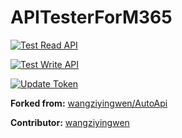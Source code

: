 # APITesterForM365

[![Test Read API](https://github.com/yang05051/APITesterForM365/actions/workflows/ApiOfRead.yml/badge.svg)](https://github.com/yang05051/APITesterForM365/actions/workflows/ApiOfRead.yml)

[![Test Write API](https://github.com/yang05051/APITesterForM365/actions/workflows/ApiOfWrite.yml/badge.svg)](https://github.com/yang05051/APITesterForM365/actions/workflows/ApiOfWrite.yml)

[![Update Token](https://github.com/yang05051/APITesterForM365/actions/workflows/UpdateToken.yml/badge.svg)](https://github.com/yang05051/APITesterForM365/actions/workflows/UpdateToken.yml)

**Forked from:** [wangziyingwen/AutoApi](https://github.com/wangziyingwen/AutoApi)

**Contributor:** [wangziyingwen](https://github.com/wangziyingwen)